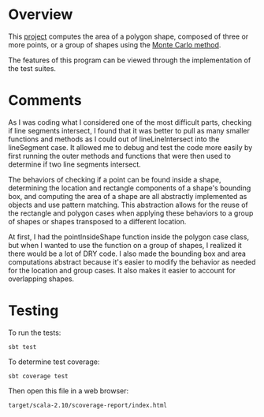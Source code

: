 # Overview
This [project](https://trello.com/c/OGBjqxYg/23-project-2) computes the area of a polygon shape,
composed of three or more points, or a group of shapes using the
[Monte Carlo method](http://en.wikipedia.org/wiki/Monte_Carlo_method).

The features of this program can be viewed through the implementation of the test suites.

# Comments

As I was coding what I considered one of the most difficult parts, checking if line segments intersect,
I found that it was better to pull as many smaller functions and methods as I could out of lineLineIntersect
into the lineSegment case. It allowed me to debug and test the code more easily
by first running the outer methods and functions that were then used to determine if two line segments intersect.

The behaviors of checking if a point can be found inside a shape, determining the location
and rectangle components of a shape's bounding box, and computing the area of a shape are all
abstractly implemented as objects and use pattern matching. This abstraction allows for
the reuse of the rectangle and polygon cases when applying these behaviors to a group of shapes
or shapes transposed to a different location.

At first, I had the pointInsideShape function inside the polygon case class,
but when I wanted to use the function on a group of shapes, I realized it there would be a lot of DRY code.
I also made the bounding box and area computations abstract because it's easier to modify the behavior
as needed for the location and group cases. It also makes it easier to account for overlapping shapes.

# Testing
To run the tests:

    sbt test

To determine test coverage:

    sbt coverage test

Then open this file in a web browser:

    target/scala-2.10/scoverage-report/index.html